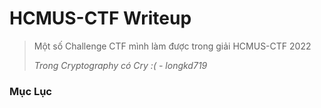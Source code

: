 # HCMUS-CTF Writeup
> Một số Challenge CTF mình làm được trong giải HCMUS-CTF 2022
> 
> *Trong Cryptography có Cry :( - longkd719*

### **Mục Lục**

